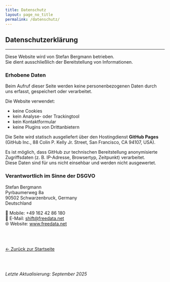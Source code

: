 ```yaml
---
title: Datenschutz
layout: page_no_title
permalink: /datenschutz/
---
```


<section class="legal">
  <h2>Datenschutzerklärung</h2>
  <hr/>

  <p>Diese Website wird von Stefan Bergmann betrieben.<br/>
     Sie dient ausschließlich der Bereitstellung von Informationen.</p>

  <h3>Erhobene Daten</h3>
  <p>Beim Aufruf dieser Seite werden keine personenbezogenen Daten durch uns erfasst, gespeichert oder verarbeitet.</p>

  <p>Die Website verwendet:</p>
  <ul>
    <li>keine Cookies</li>
    <li>kein Analyse- oder Trackingtool</li>
    <li>kein Kontaktformular</li>
    <li>keine Plugins von Drittanbietern</li>
  </ul>

  <p>Die Seite wird statisch ausgeliefert über den Hostingdienst <strong>GitHub Pages</strong><br/>
     (GitHub Inc., 88 Colin P. Kelly Jr. Street, San Francisco, CA 94107, USA).</p>

  <p>Es ist möglich, dass GitHub zur technischen Bereitstellung anonymisierte Zugriffsdaten 
     (z. B. IP-Adresse, Browsertyp, Zeitpunkt) verarbeitet.<br/>
     Diese Daten sind für uns nicht einsehbar und werden nicht ausgewertet.</p>

  <h3>Verantwortlich im Sinne der DSGVO</h3>
  <p>
    Stefan Bergmann <br/>
    Pyrbaumerweg 8a <br/>
    90502 Schwarzenbruck, Germany <br/>
    Deutschland
  </p>

  <p>
    📱 Mobile: +49 162 42 86 180 <br/>
    📧 E-Mail: <a href="mailto:shift@freedata.net">shift@freedata.net</a><br/>
    🌐 Website: <a href="https://www.freedata.net">www.freedata.net</a>
  </p>

  <br><br>
  <p><a href="/">← Zurück zur Startseite</a></p>

  <br><br>
  <p><em>Letzte Aktualisierung: September 2025</em></p>
</section>
